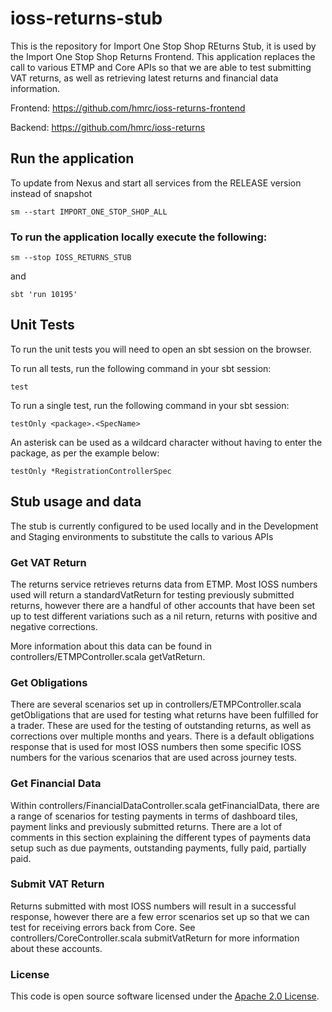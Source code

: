 
# ioss-returns-stub

This is the repository for Import One Stop Shop REturns Stub, it is used by the Import One Stop Shop Returns Frontend.
This application replaces the call to various ETMP and Core APIs so that we are able to test submitting VAT returns,
as well as retrieving latest returns and financial data information.

Frontend: https://github.com/hmrc/ioss-returns-frontend

Backend: https://github.com/hmrc/ioss-returns

## Run the application

To update from Nexus and start all services from the RELEASE version instead of snapshot
```
sm --start IMPORT_ONE_STOP_SHOP_ALL
```

### To run the application locally execute the following:
```
sm --stop IOSS_RETURNS_STUB
```
and
```
sbt 'run 10195'
```

Unit Tests
------------

To run the unit tests you will need to open an sbt session on the browser.

To run all tests, run the following command in your sbt session:
```
test
```

To run a single test, run the following command in your sbt session:
```
testOnly <package>.<SpecName>
```

An asterisk can be used as a wildcard character without having to enter the package, as per the example below:
```
testOnly *RegistrationControllerSpec
```

## Stub usage and data

The stub is currently configured to be used locally and in the Development and Staging environments to substitute the
calls to various APIs

### Get VAT Return

The returns service retrieves returns data from ETMP. Most IOSS numbers used will return a standardVatReturn for testing
previously submitted returns, however there are a handful of other accounts that have been set up to test different 
variations such as a nil return, returns with positive and negative corrections.

More information about this data can be found in controllers/ETMPController.scala getVatReturn. 

### Get Obligations

There are several scenarios set up in controllers/ETMPController.scala getObligations that are used for testing what
returns have been fulfilled for a trader. These are used for the testing of outstanding returns, as well as
corrections over multiple months and years. There is a default obligations response that is used for most IOSS numbers then
some specific IOSS numbers for the various scenarios that are used across journey tests.

### Get Financial Data

Within controllers/FinancialDataController.scala getFinancialData, there are a range of scenarios for testing payments in 
terms of dashboard tiles, payment links and previously submitted returns. There are a lot of comments in this section explaining
the different types of payments data setup such as due payments, outstanding payments, fully paid, partially paid.

### Submit VAT Return

Returns submitted with most IOSS numbers will result in a successful response, however there are a few error scenarios set up
so that we can test for receiving errors back from Core. See controllers/CoreController.scala submitVatReturn for more
information about these accounts.

### License

This code is open source software licensed under the [Apache 2.0 License]("http://www.apache.org/licenses/LICENSE-2.0.html").